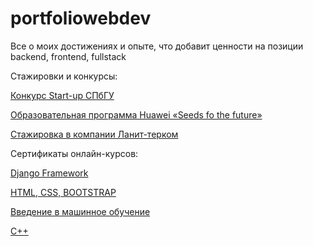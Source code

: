 # portfoliowebdev
Все о моих достижениях и опыте, что добавит ценности на позиции backend, frontend, fullstack

Стажировки и конкурсы:

[Конкурс Start-up СПбГУ](стартап.pdf)

[Образовательная программа Huawei «Seeds fo the future»](P1370734-min-конвертирован_compressed.pdf)

[Стажировка в компании Ланит-терком](справка_о_стажировке.pdf)

Сертификаты онлайн-курсов:

[Django Framework](https://vk.cc/awV3zx)

[HTML, CSS, BOOTSTRAP](https://vk.cc/awV3Ej)

[Введение в машинное обучение](https://vk.cc/awV3nI)

[С++](https://stepik.org/cert/42890)
